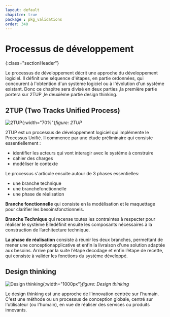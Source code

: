 ```yaml
---
layout: default
chapitre: true
package : pkg_validations
order: 340
---
```



# Processus de développement
{:class="sectionHeader"}

<!-- note -->

Le processus de développement décrit une approche du développement logiciel. Il définit une séquence d'étapes, en partie ordonnées, qui concourent à l'obtention d'un système logiciel ou à l'évolution d'un système existant.
Donc ce chapitre sera divisé en deux parties ,la première partie portera sur 2TUP ,le deuxième partie design thinking.

<!-- new slide -->

## 2TUP  (Two Tracks Unified Process)

![2TUP](/soli-lms/pkg_validations/processus-de-developpement/images/2tup.png){:width="70%"}*figure: 2TUP*
       
<!-- note -->

2TUP est un processus de développement logiciel qui implémente le Processus Unifié.
Il commence par une étude préliminaire qui consiste essentiellement :
- identifier les acteurs qui vont interagir avec le système à construire
- cahier des charges
- modéliser le contexte

Le processus s'articule ensuite autour de 3 phases essentielles: 
   - une branche technique 
   - une branchefonctionnelle
   - une phase de réalisation

**Branche fonctionnelle** qui consiste en la modélisation et le maquettage pour clarifier les besoinsfonctionnels.

**Branche Technique** qui recense toutes les contraintes à respecter pour réaliser le système Elledéfinit ensuite les composants nécessaires à la construction de l’architecture technique.

**La phase de réalisation** consiste à réunir les deux branches, permettant de mener une conceptionapplicative et enfin la livraison d'une solution adaptée aux besoins. Arrive par la suite l’étape decodage et enfin l’étape de recette, qui consiste à valider les fonctions du système développé.

<!-- new slide -->

## Design thinking

![Design thinking](/soli-lms/pkg_validations/processus-de-developpement/images/desingthinking.png){:width="1000px"}_figure: Design thinking_

<!-- note -->

Le design thinking est une approche de l'innovation centrée sur l'humain. C'est une méthode ou un processus de conception globale, centré sur l'utilisateur (ou l'humain), en vue de réaliser des services ou produits innovants.

<!-- new slide -->

